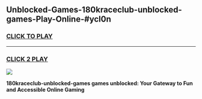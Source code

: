 
## Unblocked-Games-180kraceclub-unblocked-games-Play-Online-#ycl0n
<h3>
<a href="https://premium.freeplayer.one?title=180kraceclub-unblocked-games&ref=27F">CLICK TO PLAY</a></h3>
<hr>

<h3>
<a href="https://premium.freeplayer.one?title=180kraceclub-unblocked-games&ref=27F">CLICK 2 PLAY</a>
  
</h3>

<a href="https://premium.freeplayer.one?title=180kraceclub-unblocked-games&ref=27F"><img src="https://clearcache.store/games.png"></a>


**180kraceclub-unblocked-games games unblocked: Your Gateway to Fun and Accessible Online Gaming**
